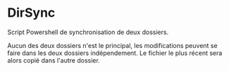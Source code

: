 # DirSync
Script Powershell de synchronisation de deux dossiers.

Aucun des deux dossiers n'est le principal, les modifications peuvent se faire dans les deux dossiers indépendement. Le fichier le plus récent sera alors copié dans l'autre dossier.

